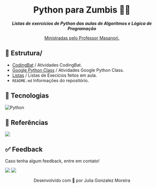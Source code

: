 <h1 align="center"> Python para Zumbis 🧟‍♀️  </h1>
 
<p align="center">
	<b><i>
Listas de exercícios de Python das aulas de Algoritmos e Lógica de Programação
  </i></b>
</p>
<p align="center">
	<a href="https://github.com/fmasanori">Ministradas pelo Professor Masanori. </a> 
</p>

## 📁 Estrutura/
- [CodingBat](https://github.com/juliagonzalezmoreira/python_para_zumbis/tree/main/CodingBat) / Atividades CodingBat.
- [Google Python Class](https://github.com/juliagonzalezmoreira/python_para_zumbis/tree/main/Google%20Python%20Class) / Atividades Google Python Class.
- [Listas](https://github.com/juliagonzalezmoreira/python_para_zumbis/tree/main/Listas) / Listas de Execícios feitos em aula.
- ```README.md```  Informações do repositório.
  

## 🔧 Tecnologias
![Python](https://img.shields.io/badge/Python-14354C?style=for-the-badge&logo=python&logoColor=white)
  
## 🔗 Referências
<a href="https://www.youtube.com/@PythonparaZumbis" target="_blank"><img src="https://img.shields.io/badge/YouTube-FF0000?style=for-the-badge&logo=youtube&logoColor=white" target="_blank"></a> 

## ✅ Feedback

Caso tenha algum feedback, entre em contato!

<a href = "mailto:juliagonzalezmoreira@gmail.com"><img src="https://img.shields.io/badge/Gmail-D14836?style=for-the-badge&logo=gmail&logoColor=white"></a> 
<a href="https://www.linkedin.com/in/julia-gonzalez-moreira/" target="_blank"><img src="https://img.shields.io/badge/-LinkedIn-%230077B5?style=for-the-badge&logo=linkedin&logoColor=white" target="_blank"></a>

<p align="center"> Desenvolvido com 💜 por Julia Gonzalez Moreira </p>
